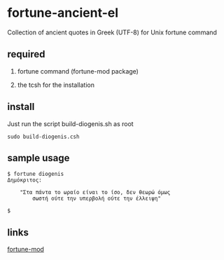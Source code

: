 # fortune-ancient-el
Collection of ancient quotes in Greek (UTF-8) for Unix fortune command

## required

1. fortune command (fortune-mod package)

2. the tcsh for the installation

## install
Just run the script build-diogenis.sh as root
```
sudo build-diogenis.csh
```

## sample usage
```
$ fortune diogenis
Δημόκριτος:

    "Στα πάντα το ωραίο είναι το ίσο, δεν θεωρώ όμως 
        σωστή ούτε την υπερβολή ούτε την έλλειψη"

$
```

## links
[fortune-mod](https://github.com/shlomif/fortune-mod)
